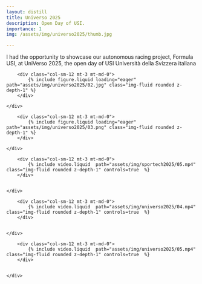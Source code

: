 ```yaml
---
layout: distill
title: Universo 2025
description: Open Day of USI. 
importance: 1
img: /assets/img/universo2025/thumb.jpg

---
```

 I had the opportunity to showcase our autonomous racing project, Formula USI, at UniVerso 2025, the open day of USI Università della Svizzera italiana


<div class="row justify-content-sm-center">
    <div class="row justify-content-sm-center">

        <div class="col-sm-12 mt-3 mt-md-0">
            {% include figure.liquid loading="eager" path="assets/img/universo2025/02.jpg" class="img-fluid rounded z-depth-1" %}
        </div>
    
    </div>
</div>

<div class="row justify-content-sm-center">
    <div class="row justify-content-sm-center">

        <div class="col-sm-12 mt-3 mt-md-0">
            {% include figure.liquid loading="eager" path="assets/img/universo2025/03.png" class="img-fluid rounded z-depth-1" %}
        </div>
    
    </div>
</div>



<div class="row justify-content-sm-center">
    <div class="row justify-content-sm-center">

        <div class="col-sm-12 mt-3 mt-md-0">
            {% include video.liquid  path="assets/img/sportech2025/05.mp4" class="img-fluid rounded z-depth-1" controls=true  %}
        </div>
    

    </div>
</div>

<div class="row justify-content-sm-center">
    <div class="row justify-content-sm-center">

        <div class="col-sm-12 mt-3 mt-md-0">
            {% include video.liquid  path="assets/img/universo2025/04.mp4" class="img-fluid rounded z-depth-1" controls=true  %}
        </div>
    

    </div>
</div>

<div class="row justify-content-sm-center">
    <div class="row justify-content-sm-center">

        <div class="col-sm-12 mt-3 mt-md-0">
            {% include video.liquid  path="assets/img/universo2025/05.mp4" class="img-fluid rounded z-depth-1" controls=true  %}
        </div>
    

    </div>
</div>